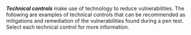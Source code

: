 **_Technical controls_** make use of technology to reduce vulnerabilities. The following are examples of technical controls that can be recommended as mitigations and remediation of the vulnerabilities found during a pen test. Select each technical control for more information.


